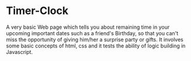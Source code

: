 # Timer-Clock
A very basic Web page which tells you about remaining time in your upcoming important dates such as a friend's Birthday, so that you can't miss the opportunity of giving him/her a surprise party or gifts. It involves some basic concepts of html, css and it tests the ability of logic building in Javascript.
